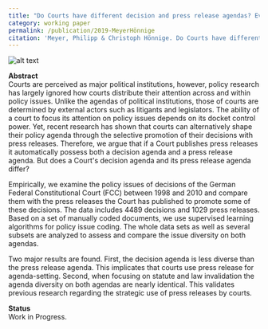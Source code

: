 ```yaml
---
title: "Do Courts have different decision and press release agendas? Evidence from the German case"
category: working paper
permalink: /publication/2019-MeyerHönnige
citation: 'Meyer, Philipp & Christoph Hönnige. Do Courts have different decision and press release agendas? Evidence from the German case. Working Paper.'
---
```


![alt text](https://phimeyer.github.io/images/tab4_agenda_topics.jpg "Policy fields of the FCC's decision agenda and press release agenda")

<p><b>Abstract</b><br>
Courts are perceived as major political institutions, however, policy research has largely ignored how courts distribute their attention across and within policy issues. Unlike the agendas of political institutions, those of courts are determined by external actors such as litigants and legislators. The ability of a court to focus its attention on policy issues depends on its docket control power. Yet, recent research has shown that courts can alternatively shape their policy agenda through the selective promotion of their decisions with press releases. Therefore, we argue that if a Court publishes press releases it automatically possess both a decision agenda and a press release agenda. But does a Court's decision agenda and its press release agenda differ?
	
Empirically, we examine the policy issues of decisions of the German Federal Constitutional Court (FCC) between 1998 and 2010 and compare them with the press releases the Court has published to promote some of these decisions. The data includes 4489 decisions and 1029 press releases. Based on a set of manually coded documents, we use supervised learning algorithms for policy issue coding. The whole data sets as well as several subsets are analyzed to assess and compare the issue diversity on both agendas. 
	
Two major results are found. First, the decision agenda is less diverse than the press release agenda. This implicates that courts use press release for agenda-setting. Second, when focusing on statute and law invalidation the agenda diversity on both agendas are nearly identical. This validates previous research regarding the strategic use of press releases by courts. </p>

<p><b>Status</b><br>
Work in Progress.</p>
